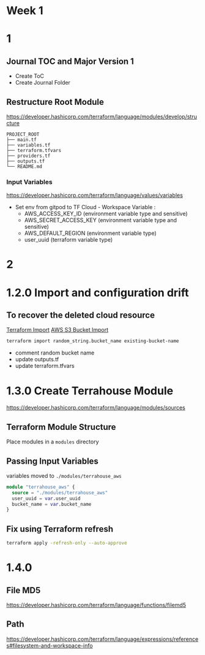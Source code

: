 # Week 1
# 1
## Journal TOC and Major Version 1
- Create ToC
- Create Journal Folder

## Restructure Root Module
https://developer.hashicorp.com/terraform/language/modules/develop/structure

```
PROJECT_ROOT
├── main.tf                
├── variables.tf            
├── terraform.tfvars        
├── providers.tf            
├── outputs.tf              
└── README.md               
```
### Input Variables
https://developer.hashicorp.com/terraform/language/values/variables

- Set env from gitpod to TF Cloud - Workspace Variable : 
    - AWS_ACCESS_KEY_ID (environment variable type and sensitive)
    - AWS_SECRET_ACCESS_KEY (environment variable type and sensitive)
    - AWS_DEFAULT_REGION (environment variable type)
    - user_uuid (terraform variable type)

# 2

# 1.2.0 Import and configuration drift
## To recover the deleted cloud resource
[Terraform Import](https://developer.hashicorp.com/terraform/cli/import)
[AWS S3 Bucket Import](https://registry.terraform.io/providers/hashicorp/aws/latest/docs/resources/s3_bucket#import)

```sh
terraform import random_string.bucket_name existing-bucket-name
```
- comment random bucket name
- update outputs.tf
- update terraform.tfvars

# 1.3.0 Create Terrahouse Module
https://developer.hashicorp.com/terraform/language/modules/sources
## Terraform Module Structure
Place modules in a `modules` directory

## Passing Input Variables

variables moved to `./modules/terrahouse_aws`

```tf
module "terrahouse_aws" {
  source = "./modules/terrahouse_aws"
  user_uuid = var.user_uuid
  bucket_name = var.bucket_name
}
```

## Fix using Terraform refresh

```sh
terraform apply -refresh-only --auto-approve
```
# 1.4.0

## File MD5
https://developer.hashicorp.com/terraform/language/functions/filemd5

## Path
https://developer.hashicorp.com/terraform/language/expressions/references#filesystem-and-workspace-info